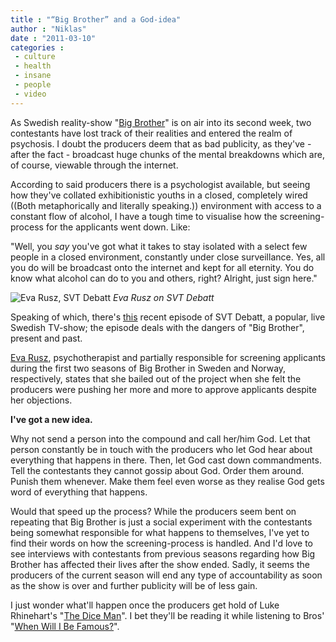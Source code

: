 ```yaml
---
title : "“Big Brother” and a God-idea"
author : "Niklas"
date : "2011-03-10"
categories : 
 - culture
 - health
 - insane
 - people
 - video
---
```


As Swedish reality-show "[Big Brother](http://en.wikipedia.org/wiki/Big%20Brother%20%28TV%20series%29)" is on air into its second week, two contestants have lost track of their realities and entered the realm of psychosis. I doubt the producers deem that as bad publicity, as they've - after the fact - broadcast huge chunks of the mental breakdowns which are, of course, viewable through the internet.

According to said producers there is a psychologist available, but seeing how they've collated exhibitionistic youths in a closed, completely wired ((Both metaphorically and literally speaking.)) environment with access to a constant flow of alcohol, I have a tough time to visualise how the screening-process for the applicants went down. Like:

"Well, you _say_ you've got what it takes to stay isolated with a select few people in a closed environment, constantly under close surveillance. Yes, all you do will be broadcast onto the internet and kept for all eternity. You do know what alcohol can do to you and others, right? Alright, just sign here."

![Eva Rusz, SVT Debatt](http://farm6.static.flickr.com/5213/5513912909_5152d8d753.jpg) _Eva Rusz on SVT Debatt_

Speaking of which, there's [this](http://svtplay.se/t/103450/debatt) recent episode of SVT Debatt, a popular, live Swedish TV-show; the episode deals with the dangers of "Big Brother", present and past.

[Eva Rusz](http://www.evarusz.se/), psychotherapist and partially responsible for screening applicants during the first two seasons of Big Brother in Sweden and Norway, respectively, states that she bailed out of the project when she felt the producers were pushing her more and more to approve applicants despite her objections.

**I've got a new idea.**

Why not send a person into the compound and call her/him God. Let that person constantly be in touch with the producers who let God hear about everything that happens in there. Then, let God cast down commandments. Tell the contestants they cannot gossip about God. Order them around. Punish them whenever. Make them feel even worse as they realise God gets word of everything that happens.

Would that speed up the process? While the producers seem bent on repeating that Big Brother is just a social experiment with the contestants being somewhat responsible for what happens to themselves, I've yet to find their words on how the screening-process is handled. And I'd love to see interviews with contestants from previous seasons regarding how Big Brother has affected their lives after the show ended. Sadly, it seems the producers of the current season will end any type of accountability as soon as the show is over and further publicity will be of less gain.

I just wonder what'll happen once the producers get hold of Luke Rhinehart's "[The Dice Man](http://en.wikipedia.org/wiki/The%20Dice%20Man)". I bet they'll be reading it while listening to Bros' "[When Will I Be Famous?](http://en.wikipedia.org/wiki/When%20Will%20I%20Be%20Famous%3F%20%28song%29)".
